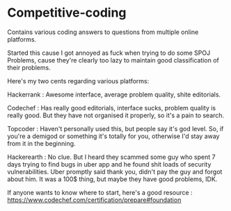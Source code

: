 # Competitive-coding
Contains various coding answers to questions from multiple online platforms. 

Started this cause I got annoyed as fuck when trying to do some SPOJ Problems, cause they're clearly too lazy to maintain good classification of their problems.

Here's my two cents regarding various platforms:

Hackerrank : Awesome interface, average problem quality, shite editorials.

Codechef : Has really good editorials, interface sucks, problem quality is really good. But they have not organised it properly, so it's a pain to search.

Topcoder : Haven't personally used this, but people say it's god level. So, if you're a demigod or something it's totally for you, otherwise I'd stay away from it in the beginning. 

Hackerearth : No clue. But I heard they scammed some guy who spent 7 days trying to find bugs in uber app and he found shit loads of security vulnerabilities. Uber promptly said thank you, didn't pay the guy and forgot about him. It was a 100$ thing, but maybe they have good problems, IDK.

If anyone wants to know where to start, here's a good resource : 
https://www.codechef.com/certification/prepare#foundation
